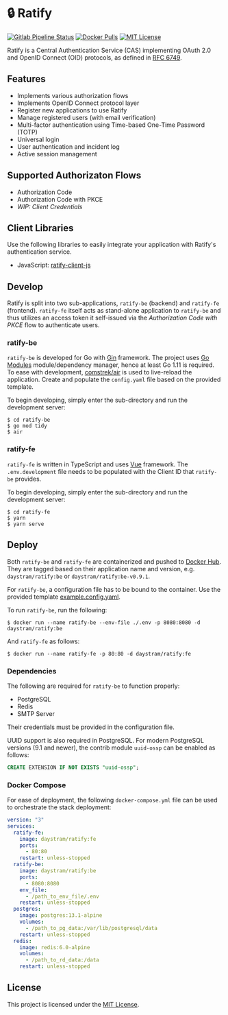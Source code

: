 # :lock: Ratify

[![Gitlab Pipeline Status](https://img.shields.io/gitlab/pipeline/daystram/ratify/master)](https://gitlab.com/daystram/ratify/-/pipelines)
[![Docker Pulls](https://img.shields.io/docker/pulls/daystram/ratify)](https://hub.docker.com/r/daystram/ratify)
[![MIT License](https://img.shields.io/github/license/daystram/ratify)](https://github.com/daystram/ratify/blob/master/LICENSE)

Ratify is a Central Authentication Service (CAS) implementing OAuth 2.0 and OpenID Connect (OID) protocols, as defined in [RFC 6749](https://tools.ietf.org/html/rfc6749).

## Features
- Implements various authorization flows
- Implements OpenID Connect protocol layer
- Register new applications to use Ratify
- Manage registered users (with email verification)
- Multi-factor authentication using Time-based One-Time Password (TOTP)
- Universal login
- User authentication and incident log
- Active session management

## Supported Authorizaton Flows
- Authorization Code
- Authorization Code with PKCE
- _WIP: Client Credentials_

## Client Libraries
Use the following libraries to easily integrate your application with Ratify's authentication service.
- JavaScript: [ratify-client-js](https://github.com/daystram/ratify-client-js)

## Develop
Ratify is split into two sub-applications, `ratify-be` (backend) and `ratify-fe` (frontend). `ratify-fe` itself acts as stand-alone application to `ratify-be` and thus utilizes an access token it self-issued via the _Authorization Code with PKCE_ flow to authenticate users.

### ratify-be
`ratify-be` is developed for Go with [Gin](https://github.com/gin-gonic/gin) framework. The project uses [Go Modules](https://blog.golang.org/using-go-modules) module/dependency manager, hence at least Go 1.11 is required. To ease with development, [comstrek/air](https://github.com/cosmtrek/air) is used to live-reload the application. Create and populate the `config.yaml` file based on the provided template.

To begin developing, simply enter the sub-directory and run the development server:
```console
$ cd ratify-be
$ go mod tidy
$ air
```

### ratify-fe
`ratify-fe` is written in TypeScript and uses [Vue](https://github.com/vuejs/vue) framework. The `.env.development` file needs to be populated with the Client ID that `ratify-be` provides. 

To begin developing, simply enter the sub-directory and run the development server:
```console
$ cd ratify-fe
$ yarn
$ yarn serve
```

## Deploy
Both `ratify-be` and `ratify-fe` are containerized and pushed to [Docker Hub](https://hub.docker.com/r/daystram/ratify). They are tagged based on their application name and version, e.g. `daystram/ratify:be` or `daystram/ratify:be-v0.9.1`.

For `ratify-be`, a configuration file has to be bound to the container. Use the provided template [example.config.yaml](./ratify-be/config/example.config.yaml).

To run `ratify-be`, run the following:
```console
$ docker run --name ratify-be --env-file ./.env -p 8080:8080 -d daystram/ratify:be
```

And `ratify-fe` as follows:
```console
$ docker run --name ratify-fe -p 80:80 -d daystram/ratify:fe
```

### Dependencies
The following are required for `ratify-be` to function properly:
- PostgreSQL
- Redis
- SMTP Server

Their credentials must be provided in the configuration file.

UUID support is also required in PostgreSQL. For modern PostgreSQL versions (9.1 and newer), the contrib module `uuid-ossp` can be enabled as follows:
```sql
CREATE EXTENSION IF NOT EXISTS "uuid-ossp";
```

### Docker Compose
For ease of deployment, the following `docker-compose.yml` file can be used to orchestrate the stack deployment:
```yaml
version: "3"
services:
  ratify-fe:
    image: daystram/ratify:fe
    ports:
      - 80:80
    restart: unless-stopped
  ratify-be:
    image: daystram/ratify:be
    ports:
      - 8080:8080
    env_file:
      - /path_to_env_file/.env
    restart: unless-stopped
  postgres:
    image: postgres:13.1-alpine
    volumes:
      - /path_to_pg_data:/var/lib/postgresql/data
    restart: unless-stopped
  redis:
    image: redis:6.0-alpine
    volumes:
      - /path_to_rd_data:/data
    restart: unless-stopped
```

## License
This project is licensed under the [MIT License](./LICENSE).
